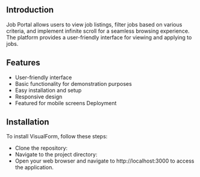 ## Introduction

Job Portal allows users to view job listings, filter jobs based on various criteria, and implement infinite scroll for a seamless browsing experience. The platform provides a user-friendly interface for viewing and applying to jobs. 

## Features
- User-friendly interface
- Basic functionality for demonstration purposes
- Easy installation and setup
- Responsive design
- Featured for mobile screens Deployment

## Installation
  To install VisualForm, follow these steps:
- Clone the repository:
- Navigate to the project directory:
- Open your web browser and navigate to http://localhost:3000 to access the application.
